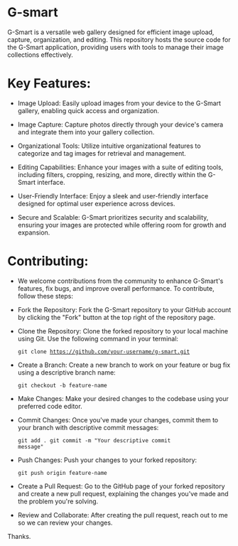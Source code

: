  # G-smart
G-Smart is a versatile web gallery designed for efficient image upload, capture, organization, and editing. This repository hosts the source code for the G-Smart application, providing users with tools to manage their image collections effectively.
# Key Features:

- Image Upload: Easily upload images from your device to the G-Smart gallery, enabling quick access and organization.

- Image Capture: Capture photos directly through your device's camera and integrate them into your gallery collection.

- Organizational Tools: Utilize intuitive organizational features to categorize and tag images for retrieval and management.

- Editing Capabilities: Enhance your images with a suite of editing tools, including filters, cropping, resizing, and more, directly within the G-Smart interface.

- User-Friendly Interface: Enjoy a sleek and user-friendly interface designed for optimal user experience across devices.

- Secure and Scalable: G-Smart prioritizes security and scalability, ensuring your images are protected while offering room for growth and expansion.

#  Contributing:

- We welcome contributions from the community to enhance G-Smart's features, fix bugs, and improve overall performance. To contribute, follow these steps:

- Fork the Repository: Fork the G-Smart repository to your GitHub account by clicking the "Fork" button at the top right of the repository page.

- Clone the Repository: Clone the forked repository to your local machine using Git. Use the following command in your terminal:

  <code>git clone https://github.com/your-username/g-smart.git</code>
  
- Create a Branch: Create a new branch to work on your feature or bug fix using a descriptive branch name:
  
   <code>git checkout -b feature-name</code>

- Make Changes: Make your desired changes to the codebase using your preferred code editor.

- Commit Changes: Once you've made your changes, commit them to your branch with descriptive commit messages:
  
   <code>git add .
    git commit -m "Your descriptive commit message"</code>

- Push Changes: Push your changes to your forked repository:
  
   <code>git push origin feature-name</code>

- Create a Pull Request: Go to the GitHub page of your forked repository and create a new pull request, explaining the changes you've made and the problem you're solving.

- Review and Collaborate: After creating the pull request, reach out to me so we can review your changes.


Thanks.
